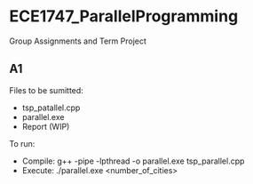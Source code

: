 # ECE1747_ParallelProgramming

Group Assignments and Term Project

## A1

Files to be sumitted: 
- tsp_patallel.cpp
- parallel.exe
- Report (WIP)

To run:
- Compile: g++ -pipe -lpthread -o parallel.exe tsp_parallel.cpp
- Execute: ./parallel.exe <number_of_cities>
